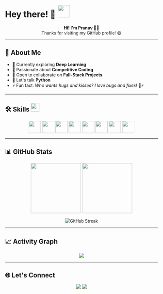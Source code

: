# Hey there! 👋 <img src="https://raw.githubusercontent.com/MartinHeinz/MartinHeinz/master/wave.gif" width="40px">

<p align="center">
  <b>Hi! I'm Pranav 👨‍💻</b><br/>
  Thanks for visiting my GitHub profile! 😄  
</p>

---

## 🚀 About Me
- 🔭 Currently exploring **Deep Learning**
- 🌱 Passionate about **Competitive Coding**
- 👯 Open to collaborate on **Full-Stack Projects**
- 💬 Let's talk **Python**
- ⚡ Fun fact: *Who wants hugs and kisses? I love bugs and fixes!* 🐛⚡

---

## 🛠️ Skills <img src="https://media2.giphy.com/media/QssGEmpkyEOhBCb7e1/giphy.gif" width="28px">
<p align="center">
  <a href="#"><img width="40px" src="https://raw.githubusercontent.com/rahulbanerjee26/githubAboutMeGenerator/main/icons/python.svg"></a>
  <a href="#"><img width="40px" src="https://raw.githubusercontent.com/rahulbanerjee26/githubAboutMeGenerator/main/icons/java.svg"></a>
  <a href="#"><img width="40px" src="https://raw.githubusercontent.com/rahulbanerjee26/githubAboutMeGenerator/main/icons/c.svg"></a>
  <a href="#"><img width="40px" src="https://raw.githubusercontent.com/rahulbanerjee26/githubAboutMeGenerator/main/icons/cpp.svg"></a>
  <a href="#"><img width="40px" src="https://raw.githubusercontent.com/rahulbanerjee26/githubAboutMeGenerator/main/icons/javascript.svg"></a>
  <a href="#"><img width="40px" src="https://raw.githubusercontent.com/rahulbanerjee26/githubAboutMeGenerator/main/icons/django.svg"></a>
  <a href="#"><img width="40px" src="https://raw.githubusercontent.com/rahulbanerjee26/githubAboutMeGenerator/main/icons/html.svg"></a>
  <a href="#"><img width="40px" src="https://raw.githubusercontent.com/rahulbanerjee26/githubAboutMeGenerator/main/icons/css.svg"></a>
</p>

---

## 📊 GitHub Stats
<p align="center">
  <img src="https://github-readme-stats.vercel.app/api?username=pranavrbm&count_private=true&show_icons=true&theme=dark&hide_border=true" height="165px"/>
  <img src="https://github-readme-stats.vercel.app/api/top-langs/?username=pranavrbm&layout=compact&theme=dark&hide_border=true" height="165px"/>
</p>

<p align="center">
  <img src="https://streak-stats.demolab.com/?user=pranavrbm&theme=dark&hide_border=true" alt="GitHub Streak"/>
</p>

---


## 📈 Activity Graph
<p align="center">
  <img src="https://github-readme-activity-graph.vercel.app/graph?username=pranavrbm&theme=react-dark&hide_border=true"/>
</p>




---

## 🌐 Let's Connect
<p align="center">
  <a href="https://www.linkedin.com/in/pranav-bhat-018319338/"><img src="https://img.shields.io/badge/LinkedIn-blue?style=for-the-badge&logo=linkedin"></a>
  <a href="https://github.com/pranavrbm"><img src="https://img.shields.io/badge/GitHub-black?style=for-the-badge&logo=github"></a>
</p>
